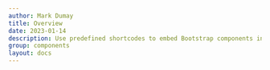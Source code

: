```yaml
---
author: Mark Dumay
title: Overview
date: 2023-01-14
description: Use predefined shortcodes to embed Bootstrap components in your content.
group: components
layout: docs
---
```


<!-- TODO: expand -->